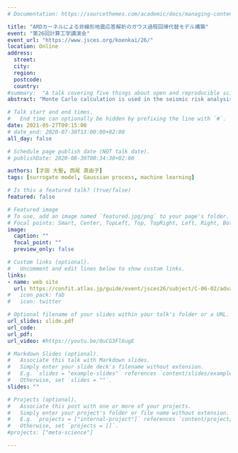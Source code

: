```yaml
---
# Documentation: https://sourcethemes.com/academic/docs/managing-content/

title: "ARDカーネルによる非線形地震応答解析のガウス過程回帰代替モデル構築"
event: "第26回計算工学講演会"
event_url: "https://www.jsces.org/koenkai/26/"
location: Online
address:
  street:
  city:
  region:
  postcode:
  country:
#summary:  "A talk covering five things about open and reproducible science that every early career researcher should know. Practical tools are also covered."
abstract: "Monte Carlo calculation is used in the seismic risk analysis of infrastructures that consider various parameter uncertainties; however, the calculation cost increases as the parameters become higher in the non-linear time history analysis with seismic load input. In this study, we verified a surrogate modeling by the Gaussian process regression for the input / output relationships of the seismic analysis of a typical seismic isolated pier. By using a constructed surrogate model, the number of structural analyzes could be effectively reduced. Then, it was shown that the Automatic Relevance Determination (ARD) kernel can appropriately and automatically extract the degree of influence of the structural parameters on the maximum seismic response for the occurrence of different nonlinearities."

# Talk start and end times.
#   End time can optionally be hidden by prefixing the line with `#`.
date: 2021-05-27T09:15:00
# date_end: 2020-07-30T13:00:00+02:00
all_day: false

# Schedule page publish date (NOT talk date).
# publishDate: 2020-08-30T00:34:30+02:00

authors: [才田 大聖, 西尾 真由子]
tags: [surrogate model, Gaussian process, machine learning]

# Is this a featured talk? (true/false)
featured: false

# Featured image
# To use, add an image named `featured.jpg/png` to your page's folder. 
# Focal points: Smart, Center, TopLeft, Top, TopRight, Left, Right, BottomLeft, Bottom, BottomRight.
image:
  caption: ""
  focal_point: ""
  preview_only: false

# Custom links (optional).
#   Uncomment and edit lines below to show custom links.
links:
- name: web site
  url: https://confit.atlas.jp/guide/event/jsces26/subject/C-06-02/advanced
#   icon_pack: fab
#   icon: twitter

# Optional filename of your slides within your talk's folder or a URL.
url_slides: slide.pdf
url_code:
url_pdf:
url_video: #https://youtu.be/0uCG3Fl6ugE

# Markdown Slides (optional).
#   Associate this talk with Markdown slides.
#   Simply enter your slide deck's filename without extension.
#   E.g. `slides = "example-slides"` references `content/slides/example-slides.md`.
#   Otherwise, set `slides = ""`.
slides: ""

# Projects (optional).
#   Associate this post with one or more of your projects.
#   Simply enter your project's folder or file name without extension.
#   E.g. `projects = ["internal-project"]` references `content/project/deep-learning/index.md`.
#   Otherwise, set `projects = []`.
#projects: ["meta-science"]

---
```

